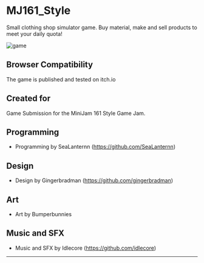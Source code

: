 # MJ161_Style

Small clothing shop simulator game. Buy material, make and sell products to meet your daily quota!

![game](https://github.com/gingerbradman/portfolio/blob/master/static/clips/ClothesMindedClip.webp)

## Browser Compatibility
The game is published and tested on itch.io 

## Created for

Game Submission for the MiniJam 161 Style Game Jam.

## Programming

* Programming by SeaLanternn (https://github.com/SeaLanternn)

## Design

* Design by Gingerbradman (https://github.com/gingerbradman)

## Art

* Art by Bumperbunnies

## Music and SFX

* Music and SFX by Idlecore (https://github.com/idlecore)  

----
